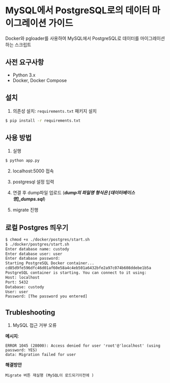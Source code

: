 # MySQL에서 PostgreSQL로의 데이터 마이그레이션 가이드

Docker와 pgloader를 사용하여 MySQL에서 PostgreSQL로 데이터를 마이그레이션하는 스크립트

## 사전 요구사항

- Python 3.x
- Docker, Docker Compose


## 설치

1. 의존성 설치: `requirements.txt` 패키지 설치
```bash
$ pip install -r requirements.txt
```

## 사용 방법

1. 실행
```bash
$ python app.py
```

2. localhost:5000 접속

3. postgresql 설정 입력

4. 연결 후 dump파일 업로드 (***dump의 파일명 형식은 [데이터베이스명]_dumps.sql***)

5. migrate 진행



## 로컬 Postgres 띄우기

```sh
$ chmod +x ./docker/postgres/start.sh
$ ./docker/postgres/start.sh
Enter database name: custody
Enter database user: user
Enter database password: 
Starting PostgreSQL Docker container...
cd85d9fe596dfc46d01af60e58a4c4eb501a6432bfe2a97c074b608ddebe1b5a
PostgreSQL container is starting. You can connect to it using:
Host: localhost
Port: 5432
Database: custody
User: user
Password: [The password you entered]
```


## Trubleshooting

1. MySQL 접근 거부 오류

**메시지**:
```
ERROR 1045 (28000): Access denied for user 'root'@'localhost' (using password: YES)
data: Migration failed for user
```


**해결방안**
```
Migrate 버튼 재실행 (MySQL이 로드되기이전에 )
```
